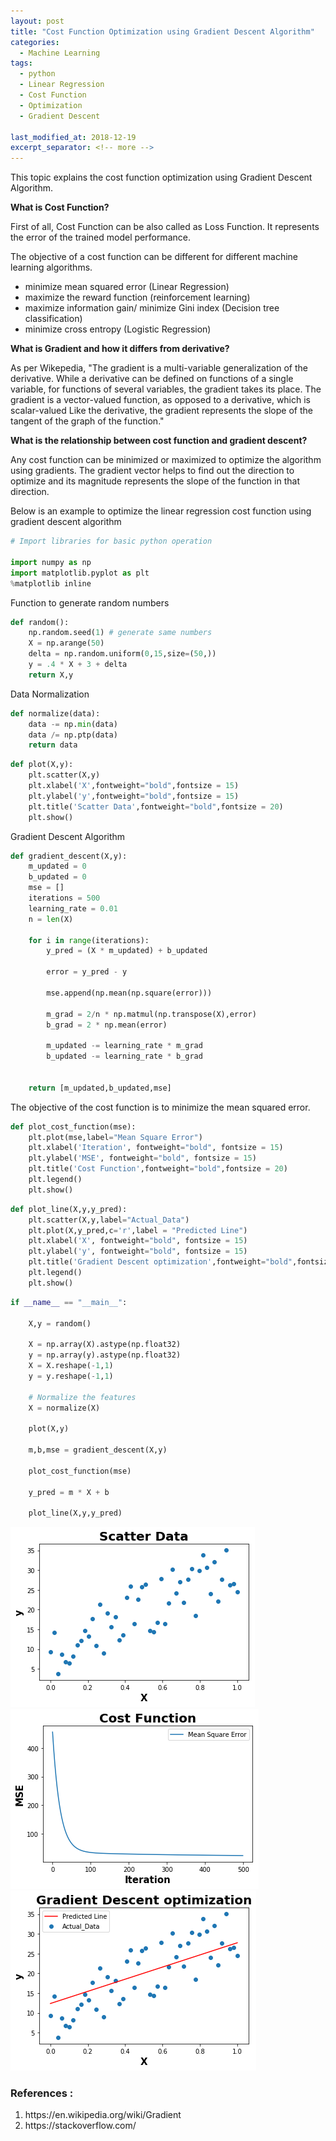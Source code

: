 ```yaml
---
layout: post
title: "Cost Function Optimization using Gradient Descent Algorithm"
categories:
  - Machine Learning
tags:
  - python
  - Linear Regression
  - Cost Function
  - Optimization
  - Gradient Descent

last_modified_at: 2018-12-19
excerpt_separator: <!-- more -->
---
```


This topic explains the cost function optimization using Gradient Descent Algorithm.

<!-- more -->

<b>What is Cost Function?</b>

   First of all, Cost Function can be also called as Loss Function. It represents the error of the trained model performance.

The objective of a cost function can be different for different machine learning algorithms.

- minimize mean squared error (Linear Regression)
- maximize the reward function (reinforcement learning)
- maximize information gain/ minimize Gini index (Decision tree classification)
- minimize cross entropy (Logistic Regression)

<b>What is Gradient and how it differs from derivative?</b>

As per Wikepedia, "The gradient is a multi-variable generalization of the derivative.
While a derivative can be defined on functions of a single variable, for functions of several variables, the gradient takes its place.
The gradient is a vector-valued function, as opposed to a derivative, which is scalar-valued
Like the derivative, the gradient represents the slope of the tangent of the graph of the function."


<b>What is the relationship between cost function and gradient descent?</b>

Any cost function can be minimized or maximized to optimize the algorithm using gradients.
The gradient vector helps to find out the direction to optimize and its magnitude represents the slope of the function in that direction.

Below is an example to optimize the linear regression cost function using gradient descent algorithm

```python
# Import libraries for basic python operation

import numpy as np
import matplotlib.pyplot as plt
%matplotlib inline
```

Function to generate random numbers

```python
def random():
    np.random.seed(1) # generate same numbers
    X = np.arange(50)
    delta = np.random.uniform(0,15,size=(50,))
    y = .4 * X + 3 + delta
    return X,y
```

Data Normalization

```python
def normalize(data):
    data -= np.min(data)
    data /= np.ptp(data)
    return data
```


```python
def plot(X,y):
    plt.scatter(X,y)
    plt.xlabel('X',fontweight="bold",fontsize = 15)
    plt.ylabel('y',fontweight="bold",fontsize = 15)
    plt.title('Scatter Data',fontweight="bold",fontsize = 20)
    plt.show()
```

Gradient Descent Algorithm

```python
def gradient_descent(X,y):
    m_updated = 0
    b_updated = 0
    mse = []
    iterations = 500
    learning_rate = 0.01
    n = len(X)

    for i in range(iterations):
        y_pred = (X * m_updated) + b_updated

        error = y_pred - y

        mse.append(np.mean(np.square(error)))

        m_grad = 2/n * np.matmul(np.transpose(X),error)
        b_grad = 2 * np.mean(error)

        m_updated -= learning_rate * m_grad
        b_updated -= learning_rate * b_grad


    return [m_updated,b_updated,mse]
```

The objective of the cost function is to minimize the mean squared error.

```python
def plot_cost_function(mse):
    plt.plot(mse,label="Mean Square Error")
    plt.xlabel('Iteration', fontweight="bold", fontsize = 15)
    plt.ylabel('MSE', fontweight="bold", fontsize = 15)
    plt.title('Cost Function',fontweight="bold",fontsize = 20)
    plt.legend()
    plt.show()   
```


```python
def plot_line(X,y,y_pred):
    plt.scatter(X,y,label="Actual_Data")
    plt.plot(X,y_pred,c='r',label = "Predicted Line")
    plt.xlabel('X', fontweight="bold", fontsize = 15)
    plt.ylabel('y', fontweight="bold", fontsize = 15)
    plt.title('Gradient Descent optimization',fontweight="bold",fontsize = 20)
    plt.legend()
    plt.show()  
```


```python
if __name__ == "__main__":

    X,y = random()

    X = np.array(X).astype(np.float32)
    y = np.array(y).astype(np.float32)
    X = X.reshape(-1,1)
    y = y.reshape(-1,1)

    # Normalize the features
    X = normalize(X)

    plot(X,y)

    m,b,mse = gradient_descent(X,y)

    plot_cost_function(mse)

    y_pred = m * X + b

    plot_line(X,y,y_pred)


```

<img src="/images/output_19_0.png">


<img src="/images/output_19_1.png">


<img src="/images/output_19_2.png">


### References :
<ol>
  <li> https://en.wikipedia.org/wiki/Gradient </li>
  <li> https://stackoverflow.com/ </li>
</ol>

